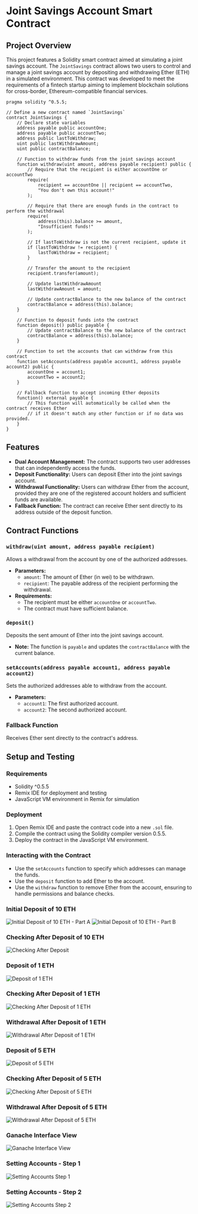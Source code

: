 # Joint Savings Account Smart Contract

## Project Overview
This project features a Solidity smart contract aimed at simulating a joint savings account. The `JointSavings` contract allows two users to control and manage a joint savings account by depositing and withdrawing Ether (ETH) in a simulated environment. This contract was developed to meet the requirements of a fintech startup aiming to implement blockchain solutions for cross-border, Ethereum-compatible financial services.

```solidity
pragma solidity ^0.5.5;

// Define a new contract named `JointSavings`
contract JointSavings {
    // Declare state variables
    address payable public accountOne;
    address payable public accountTwo;
    address public lastToWithdraw;
    uint public lastWithdrawAmount;
    uint public contractBalance;

    // Function to withdraw funds from the joint savings account
    function withdraw(uint amount, address payable recipient) public {
        // Require that the recipient is either accountOne or accountTwo
        require(
            recipient == accountOne || recipient == accountTwo,
            "You don't own this account!"
        );

        // Require that there are enough funds in the contract to perform the withdrawal
        require(
            address(this).balance >= amount,
            "Insufficient funds!"
        );

        // If lastToWithdraw is not the current recipient, update it
        if (lastToWithdraw != recipient) {
            lastToWithdraw = recipient;
        }

        // Transfer the amount to the recipient
        recipient.transfer(amount);

        // Update lastWithdrawAmount
        lastWithdrawAmount = amount;

        // Update contractBalance to the new balance of the contract
        contractBalance = address(this).balance;
    }

    // Function to deposit funds into the contract
    function deposit() public payable {
        // Update contractBalance to the new balance of the contract
        contractBalance = address(this).balance;
    }

    // Function to set the accounts that can withdraw from this contract
    function setAccounts(address payable account1, address payable account2) public {
        accountOne = account1;
        accountTwo = account2;
    }

    // Fallback function to accept incoming Ether deposits
    function() external payable {
        // This function will automatically be called when the contract receives Ether
        // if it doesn't match any other function or if no data was provided.
    }
}
```

## Features
- **Dual Account Management:** The contract supports two user addresses that can independently access the funds.
- **Deposit Functionality:** Users can deposit Ether into the joint savings account.
- **Withdrawal Functionality:** Users can withdraw Ether from the account, provided they are one of the registered account holders and sufficient funds are available.
- **Fallback Function:** The contract can receive Ether sent directly to its address outside of the deposit function.

## Contract Functions
### `withdraw(uint amount, address payable recipient)`
Allows a withdrawal from the account by one of the authorized addresses.
- **Parameters:**
  - `amount`: The amount of Ether (in wei) to be withdrawn.
  - `recipient`: The payable address of the recipient performing the withdrawal.
- **Requirements:**
  - The recipient must be either `accountOne` or `accountTwo`.
  - The contract must have sufficient balance.

### `deposit()`
Deposits the sent amount of Ether into the joint savings account.
- **Note:** The function is `payable` and updates the `contractBalance` with the current balance.

### `setAccounts(address payable account1, address payable account2)`
Sets the authorized addresses able to withdraw from the account.
- **Parameters:**
  - `account1`: The first authorized account.
  - `account2`: The second authorized account.

### Fallback Function
Receives Ether sent directly to the contract's address.

## Setup and Testing
### Requirements
- Solidity ^0.5.5
- Remix IDE for deployment and testing
- JavaScript VM environment in Remix for simulation

### Deployment
1. Open Remix IDE and paste the contract code into a new `.sol` file.
2. Compile the contract using the Solidity compiler version 0.5.5.
3. Deploy the contract in the JavaScript VM environment.

### Interacting with the Contract
- Use the `setAccounts` function to specify which addresses can manage the funds.
- Use the `deposit` function to add Ether to the account.
- Use the `withdraw` function to remove Ether from the account, ensuring to handle permissions and balance checks.

### Initial Deposit of 10 ETH
![Initial Deposit of 10 ETH - Part A](./FinalDeposit10EthA.jpg)
![Initial Deposit of 10 ETH - Part B](./FinalDeposit10EthB.jpg)

### Checking After Deposit of 10 ETH
![Checking After Deposit](./FinalDeposit10EthWithdrawCheck.jpg)

### Deposit of 1 ETH
![Deposit of 1 ETH](./FinalDeposit1Eth.jpg)

### Checking After Deposit of 1 ETH
![Checking After Deposit of 1 ETH](./FinalDeposit1EthCheck.jpg)

### Withdrawal After Deposit of 1 ETH
![Withdrawal After Deposit of 1 ETH](./FinalDeposit1EthWithdraw.jpg)

### Deposit of 5 ETH
![Deposit of 5 ETH](./FinalDeposit5Eth.jpg)

### Checking After Deposit of 5 ETH
![Checking After Deposit of 5 ETH](./FinalDeposit5EthCheck.jpg)

### Withdrawal After Deposit of 5 ETH
![Withdrawal After Deposit of 5 ETH](./FinalDeposit5EthWithdraw.jpg)

### Ganache Interface View
![Ganache Interface View](./FinalGanacheView.jpg)

### Setting Accounts - Step 1
![Setting Accounts Step 1](./FinalSetAccounts1.jpg)

### Setting Accounts - Step 2
![Setting Accounts Step 2](./FinalSetAccounts2.jpg)

